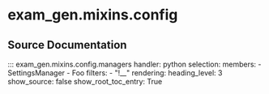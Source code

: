 # exam_gen.mixins.config


## Source Documentation

::: exam_gen.mixins.config.managers
    handler: python
    selection:
      members:
         - SettingsManager
         - Foo
      filters:
         - "!__"
    rendering:
      heading_level: 3
      show_source: false
      show_root_toc_entry: True
